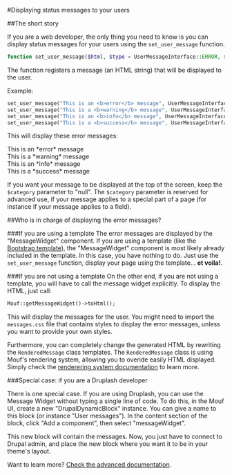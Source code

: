 #Displaying status messages to your users

##The short story

If you are a web developer, the only thing you need to know is you can display status messages for your users using the `set_user_message` function.

```php
function set_user_message($html, $type = UserMessageInterface::ERROR, $category = null);
```

The function registers a message (an HTML string) that will be displayed to the user.

Example:

```php
set_user_message("This is an <b>error</b> message", UserMessageInterface::ERROR);
set_user_message("This is a <b>warning</b> message", UserMessageInterface::WARNING);
set_user_message("This is an <b>info</b> message", UserMessageInterface::INFO);
set_user_message("This is a <b>success</b> message", UserMessageInterface::SUCCESS);
```

This will display these error messages:

<div class="error">This is an *error* message</div>
<div class="warning">This is a *warning* message</div>
<div class="info">This is an *info* message</div>
<div class="success">This is a *success* message</div>  

If you want your message to be displayed at the top of the screen, keep the `$category` parameter to "null". The 
`$category` parameter is reserved for advanced use, if your message applies to a special part of a page (for instance
if your message applies to a field).

##Who is in charge of displaying the error messages?

###If you are using a template
The error messages are displayed by the "MessageWidget" component. If you are using a template (like the 
<a href="http://mouf-php.com/packages/mouf/html.template.bootstrap/README.md">Bootstrap template</a>), the "MessageWidget" component is 
most likely already included in the template. In this case, you have nothing to do. Just use the `set_user_message`
function, display your page using the template... **et voila!**.

###If you are not using a template
On the other end, if you are not using a template, you will have to call the message widget explicitly.
To display the HTML, just call:

```php
Mouf::getMessageWidget()->toHtml();
```

This will display the messages for the user. You might need to import the `messages.css` file
that contains styles to display the error messages, unless you want to provide your own styles.

Furthermore, you can completely change the generated HTML by rewriting the `RenderedMessage` class templates.
The `RenderedMessage` class is using Mouf's rendering system, allowing you to overide easily HTML displayed.
Simply check the [renderering system documentation](http://mouf-php.com/packages/mouf/html.renderer/README.md) to learn more.


###Special case: if you are a Druplash developer

There is one special case. If you are using Druplash, you can use the Message Widget without typing a single line of code.
To do this, in the Mouf UI, create a new "DrupalDynamicBlock" instance. You can give a name to this block (or instance "User messages").
In the content section of the block, click "Add a component", then select "messageWidget".

This new block will contain the messages. Now, you just have to connect to Drupal admin, and place the new block where you want it to be in
your theme's layout.

Want to learn more? <a href="advanced.md">Check the advanced documentation</a>.
